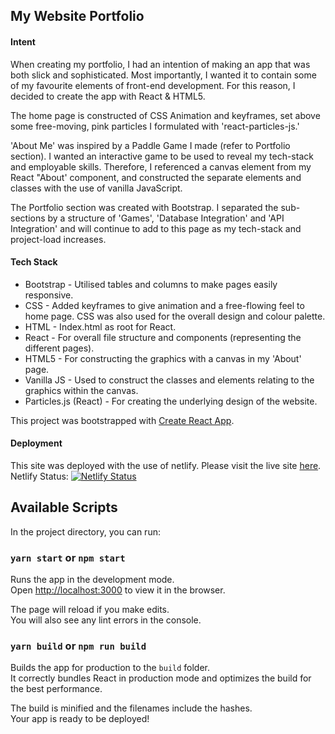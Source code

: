 ## My Website Portfolio

#### Intent ####

When creating my portfolio, I had an intention of making an app that was both slick and sophisticated. Most importantly, I wanted it to contain some of my favourite elements of front-end development. For this reason, I decided to create the app with React & HTML5. 

The home page is constructed of CSS Animation and keyframes, set above some free-moving, pink particles I formulated with 'react-particles-js.'

'About Me' was inspired by a Paddle Game I made (refer to Portfolio section). I wanted an interactive game to be used to reveal my tech-stack and employable skills. Therefore, I referenced a canvas element from my React "About' component, and constructed the separate elements and classes with the use of vanilla JavaScript.

The Portfolio section was created with Bootstrap. I separated the sub-sections by a structure of 'Games', 'Database Integration' and 'API Integration' and will continue to add to this page as my tech-stack and project-load increases. 

#### Tech Stack ####

* Bootstrap - Utilised tables and columns to make pages easily responsive.
* CSS - Added keyframes to give animation and a free-flowing feel to home page. CSS was also used for the overall design and colour palette. 
* HTML - Index.html as root for React. 
* React - For overall file structure and components (representing the different pages). 
* HTML5 - For constructing the graphics with a canvas in my 'About' page. 
* Vanilla JS - Used to construct the classes and elements relating to the graphics within the canvas. 
* Particles.js (React) - For creating the underlying design of the website. 

 
This project was bootstrapped with [Create React App](https://github.com/facebook/create-react-app).

#### Deployment ###

This site was deployed with the use of netlify. Please visit the live site <a href="https://compassionate-khorana-73d965.netlify.app/">here</a>. 
Netlify Status: [![Netlify Status](https://api.netlify.com/api/v1/badges/243dbad5-1f7a-4176-a380-fddfdc876d53/deploy-status)](https://app.netlify.com/sites/compassionate-khorana-73d965/deploys)

## Available Scripts

In the project directory, you can run:

### `yarn start` or `npm start`

Runs the app in the development mode.<br />
Open [http://localhost:3000](http://localhost:3000) to view it in the browser.

The page will reload if you make edits.<br />
You will also see any lint errors in the console.

### `yarn build` or `npm run build`

Builds the app for production to the `build` folder.<br />
It correctly bundles React in production mode and optimizes the build for the best performance.

The build is minified and the filenames include the hashes.<br />
Your app is ready to be deployed!

